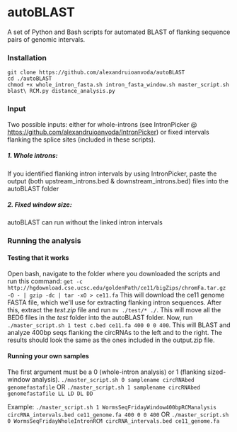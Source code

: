 # autoBLAST
A set of Python and Bash scripts for automated BLAST of flanking sequence pairs of genomic intervals.

### Installation

```
git clone https://github.com/alexandruioanvoda/autoBLAST
cd ./autoBLAST
chmod +x whole_intron_fasta.sh intron_fasta_window.sh master_script.sh blast\ RCM.py distance_analysis.py
```



### Input

Two possible inputs: either for whole-introns (see IntronPicker @ https://github.com/alexandruioanvoda/IntronPicker) or fixed intervals flanking the splice sites (included in these scripts).

##### 1. Whole introns:
If you identified flanking intron intervals by using IntronPicker, paste the output (both upstream_introns.bed & downstream_introns.bed) files into the autoBLAST folder
##### 2. Fixed window size:
autoBLAST can run without the linked intron intervals


### Running the analysis

#### Testing that it works
Open bash, navigate to the folder where you downloaded the scripts and run this command:
`get -c http://hgdownload.cse.ucsc.edu/goldenPath/ce11/bigZips/chromFa.tar.gz -O - | gzip -dc | tar -xO > ce11.fa`
This will download the ce11 genome FASTA file, which we'll use for extracting flanking intron sequences.
After this, extract the *test.zip* file and run `mv ./test/* ./`. This will move all the BED6 files in the *test* folder into the autoBLAST folder. Now, run `./master_script.sh 1 test c.bed ce11.fa 400 0 0 400`. This will BLAST and analyze 400bp seqs flanking the circRNAs to the left and to the right. The results should look the same as the ones included in the output.zip file.

#### Running your own samples
The first argument must be a 0 (whole-intron analysis) or 1 (flanking sized-window analysis).
`./master_script.sh 0 samplename circRNAbed genomefastafile`
OR
`./master_script.sh 1 samplename circRNAbed genomefastafile LL LD DL DD`

Example: `./master_script.sh 1 WormsSeqFridayWindow400bpRCManalysis circRNA_intervals.bed ce11_genome.fa 400 0 0 400`
OR
`./master_script.sh 0 WormsSeqFridayWholeIntronRCM circRNA_intervals.bed ce11_genome.fa`
